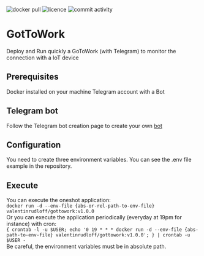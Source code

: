 ![docker pull](https://img.shields.io/docker/pulls/valentinrudloff/gottowork)
![licence](https://img.shields.io/github/license/Gamma-Software/gottowork)
![commit activity](https://img.shields.io/github/last-commit/Gamma-Software/gottowork)

# GotToWork
Deploy and Run quickly a GoToWork (with Telegram) to monitor the connection with a IoT device

## Prerequisites
Docker installed on your machine
Telegram account with a Bot

## Telegram bot
Follow the Telegram bot creation page to create your own [bot](https://core.telegram.org/bots)

## Configuration
You need to create three environment variables.  You can see the .env file example in the repository.

## Execute
You can execute the oneshot application:\
`docker run -d --env-file {abs-or-rel-path-to-env-file} valentinrudloff/gottowork:v1.0.0`\
Or you can execute the application periodically (everyday at 19pm for instance) with cron:\
`{ crontab -l -u $USER; echo '0 19 * * * docker run -d --env-file {abs-path-to-env-file} valentinrudloff/gottowork:v1.0.0'; } | crontab -u $USER -`\
Be careful, the environment variables must be in absolute path.
